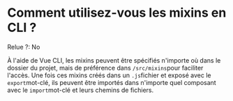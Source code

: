 # Comment utilisez-vous les mixins en CLI ?

Relue ?: No

À l'aide de Vue CLI, les mixins peuvent être spécifiés n'importe où dans le dossier du projet, mais de préférence dans `/src/mixins`pour faciliter l'accès.  Une fois ces mixins créés dans un `.js`fichier et exposé avec le `export`mot-clé, ils peuvent être importés dans n'importe quel composant avec le `import`mot-clé et leurs chemins de fichiers.